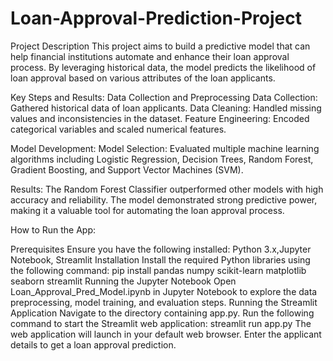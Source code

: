 # Loan-Approval-Prediction-Project
Project Description
This project aims to build a predictive model that can help financial institutions automate and enhance their loan approval process. By leveraging historical data, the model predicts the likelihood of loan approval based on various attributes of the loan applicants.

Key Steps and Results:
Data Collection and Preprocessing
Data Collection: Gathered historical data of loan applicants.
Data Cleaning: Handled missing values and inconsistencies in the dataset.
Feature Engineering: Encoded categorical variables and scaled numerical features.

Model Development:
Model Selection: Evaluated multiple machine learning algorithms including Logistic Regression, Decision Trees, Random Forest, Gradient Boosting, and Support Vector Machines (SVM).


Results:
The Random Forest Classifier outperformed other models with high accuracy and reliability.
The model demonstrated strong predictive power, making it a valuable tool for automating the loan approval process.

How to Run the App:

  Prerequisites
  Ensure you have the following installed:
    Python 3.x,Jupyter Notebook, Streamlit
  Installation
    Install the required Python libraries using the following command:
      pip install pandas numpy scikit-learn matplotlib seaborn streamlit
      Running the Jupyter Notebook
      Open Loan_Approval_Pred_Model.ipynb in Jupyter Notebook to explore the data preprocessing, model training, and evaluation steps.
      Running the Streamlit Application
        Navigate to the directory containing app.py.
      Run the following command to start the Streamlit web application:
        streamlit run app.py
The web application will launch in your default web browser. Enter the applicant details to get a loan approval prediction.
